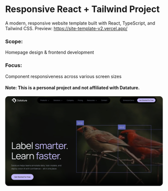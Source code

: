 # Responsive React + Tailwind Project
A modern, responsive website template built with React, TypeScript, and Tailwind CSS.
Preview: https://site-template-v2.vercel.app/

### Scope: 
Homepage design & frontend development

### Focus: 
Component responsiveness across various screen sizes

#### Note: This is a personal project and not affiliated with Datature.

![Preview](./home_preview.png)
